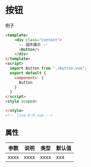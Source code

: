 # 按钮

例子

```html
<template>
    <div class="content">
      -- 组件展示 --
      <Button/>
    </div>
</template>
<script>
  import Button from "./button.vue";
  export default {
    components: {
      Button
    }
  }
</script>
<style scoped>

</style>
<!-- live-0-0.vue -->
```

## 属性

| 参数 | 说明 | 类型 | 默认值 |
| ---- | ---- | ---- | ------ |
| xxxx | xxxx | xxxx | xxx |

